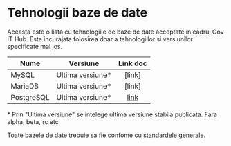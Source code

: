 # Tehnologii baze de date

Aceasta este o lista cu tehnologiile de baze de date acceptate in cadrul Gov IT Hub. 
Este incurajata folosirea doar a tehnologiilor si versiunilor specificate mai jos.

| Nume        	| Versiune         | Link doc  |
| ------------- |:----------------:| :--------:|
| MySQL      	| Ultima versiune* | [link]    |
| MariaDB       | Ultima versiune* | [link]    |
| PostgreSQL    | Ultima versiune* | [link](https://www.postgresql.org/)    |

\* Prin "Ultima versiune" se intelege ultima versiune stabila publicata. Fara alpha, beta, rc etc

Toate bazele de date trebuie sa fie confome cu [standardele generale](Db_Standards_Common.md).
